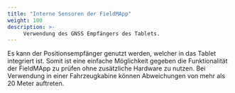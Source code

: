 ```yaml
---
title: "Interne Sensoren der FieldMApp"
weight: 100
description: >-
     Verwendung des GNSS Empfängers des Tablets.
---
```


Es kann der Positionsempfänger genutzt werden, welcher in das Tablet integriert ist. Somit ist eine einfache Möglichkeit gegeben die Funktionalität der FieldMApp zu prüfen ohne zusätzliche Hardware zu nutzen. Bei Verwendung in einer Fahrzeugkabine können Abweichungen von mehr als 20 Meter auftreten.

